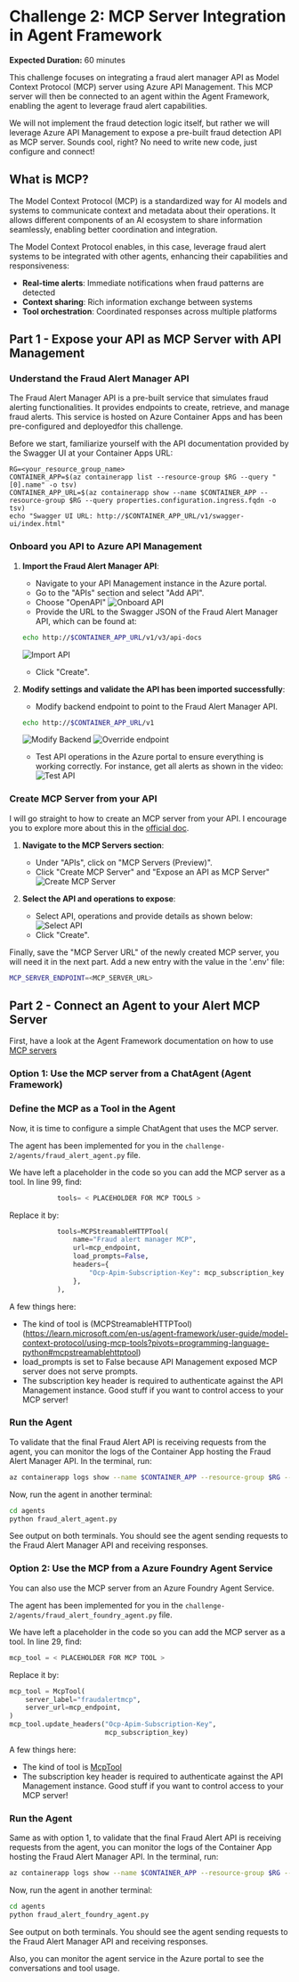 # Challenge 2: MCP Server Integration in Agent Framework

**Expected Duration:** 60 minutes

This challenge focuses on integrating a fraud alert manager API as  Model Context Protocol (MCP) server using Azure API Management. This MCP server will then be connected to an agent within the Agent Framework, enabling the agent to leverage fraud alert capabilities.

We will not implement the fraud detection logic itself, but rather we will leverage Azure API Management to expose a pre-built fraud detection API as MCP server. Sounds cool, right? No need to write new code, just configure and connect!

## What is MCP?

The Model Context Protocol (MCP) is a standardized way for AI models and systems to communicate context and metadata about their operations. It allows different components of an AI ecosystem to share information seamlessly, enabling better coordination and integration.

The Model Context Protocol enables, in this case, leverage fraud alert systems to be integrated with other agents, enhancing their capabilities and responsiveness:

- **Real-time alerts**: Immediate notifications when fraud patterns are detected
- **Context sharing**: Rich information exchange between systems
- **Tool orchestration**: Coordinated responses across multiple platforms


## Part 1 - Expose your API as MCP Server with API Management

### Understand the Fraud Alert Manager API

The Fraud Alert Manager API is a pre-built service that simulates fraud alerting functionalities. It provides endpoints to create, retrieve, and manage fraud alerts. This service is hosted on Azure Container Apps and has been pre-configured and deployedfor this challenge.

Before we start, familiarize yourself with the API documentation provided by the Swagger UI at your Container Apps URL:

```
RG=<your_resource_group_name>
CONTAINER_APP=$(az containerapp list --resource-group $RG --query "[0].name" -o tsv)
CONTAINER_APP_URL=$(az containerapp show --name $CONTAINER_APP --resource-group $RG --query properties.configuration.ingress.fqdn -o tsv)
echo "Swagger UI URL: http://$CONTAINER_APP_URL/v1/swagger-ui/index.html"
```

### Onboard you API to Azure API Management

1. **Import the Fraud Alert Manager API**:
   - Navigate to your API Management instance in the Azure portal.
   - Go to the "APIs" section and select "Add API".
   - Choose "OpenAPI"
   ![Onboard API](images/1_onboardapi.png)
   - Provide the URL to the Swagger JSON of the Fraud Alert Manager API, which can be found at:
   ```bash
   echo http://$CONTAINER_APP_URL/v1/v3/api-docs
   ```
   ![Import API](images/2_createapi.png)
   - Click "Create".

2. **Modify settings and validate the API has been imported successfully**:
   - Modify backend endpoint to point to the Fraud Alert Manager API.
   ```bash
   echo http://$CONTAINER_APP_URL/v1
   ```
   ![Modify Backend](images/3_modifybackend.png)
   ![Override endpoint](images/4_overridebackend.png)
   - Test API operations in the Azure portal to ensure everything is working correctly. For instance, get all alerts as shown in the video:
   ![Test API](images/5_testapi.gif)

### Create MCP Server from your API

I will go straight to how to create an MCP server from your API. I encourage you to explore more about this in the [official doc](https://learn.microsoft.com/en-us/azure/api-management/export-rest-mcp-server).

1. **Navigate to the MCP Servers section**:
   - Under "APIs", click on "MCP Servers (Preview)".
   - Click "Create MCP Server" and "Expose an API as MCP Server"
   ![Create MCP Server](images/6_mcpfromapi.png)

2. **Select the API and operations to expose**:
   - Select API, operations and provide details as shown below:
    ![Select API](images/7_createmcp.png)
   - Click "Create".

Finally, save the "MCP Server URL" of the newly created MCP server, you will need it in the next part. Add a new entry with the value in the '.env' file:
```bash
MCP_SERVER_ENDPOINT=<MCP_SERVER_URL>
```

## Part 2 - Connect an Agent to your Alert MCP Server

First, have a look at the Agent Framework documentation on how to use [MCP servers](https://learn.microsoft.com/en-us/agent-framework/user-guide/model-context-protocol/using-mcp-tools?pivots=programming-language-python)

### Option 1: Use the MCP server from a ChatAgent (Agent Framework)

### Define the MCP as a Tool in the Agent

Now, it is time to configure a simple ChatAgent that uses the MCP server. 

The agent has been implemented for you in the `challenge-2/agents/fraud_alert_agent.py` file.

We have left a placeholder in the code so you can add the MCP server as a tool. In line 99, find:

```python
            tools= < PLACEHOLDER FOR MCP TOOLS >
```

Replace it by:

```python
            tools=MCPStreamableHTTPTool(
                name="Fraud alert manager MCP",
                url=mcp_endpoint,
                load_prompts=False,
                headers={
                    "Ocp-Apim-Subscription-Key": mcp_subscription_key
                },
            ),
```

A few things here: 
- The kind of tool is (MCPStreamableHTTPTool)(https://learn.microsoft.com/en-us/agent-framework/user-guide/model-context-protocol/using-mcp-tools?pivots=programming-language-python#mcpstreamablehttptool)
- load_prompts is set to False because API Management exposed MCP server does not serve prompts.
- The subscription key header is required to authenticate against the API Management instance. Good stuff if you want to control access to your MCP server!

### Run the Agent

To validate that the final Fraud Alert API is receiving requests from the agent, you can monitor the logs of the Container App hosting the Fraud Alert Manager API. In the terminal, run:

```bash
az containerapp logs show --name $CONTAINER_APP --resource-group $RG --follow
```

Now, run the agent in another terminal:

```bash
cd agents
python fraud_alert_agent.py
```

See output on both terminals. You should see the agent sending requests to the Fraud Alert Manager API and receiving responses.

### Option 2: Use the MCP from a Azure Foundry Agent Service

You can also use the MCP server from an Azure Foundry Agent Service.

The agent has been implemented for you in the `challenge-2/agents/fraud_alert_foundry_agent.py` file.

We have left a placeholder in the code so you can add the MCP server as a tool. In line 29, find:

```python
mcp_tool = < PLACEHOLDER FOR MCP TOOL >
```

Replace it by:

```python
mcp_tool = McpTool(
    server_label="fraudalertmcp", 
    server_url=mcp_endpoint,
)
mcp_tool.update_headers("Ocp-Apim-Subscription-Key",
                        mcp_subscription_key)
```

A few things here:
- The kind of tool is [McpTool](https://learn.microsoft.com/en-us/azure/ai-foundry/agents/how-to/tools/model-context-protocol-samples?pivots=python#create-an-agent-with-the-mcp-tool)
- The subscription key header is required to authenticate against the API Management instance. Good stuff if you want to control access to your MCP server!

### Run the Agent 

Same as with option 1, to validate that the final Fraud Alert API is receiving requests from the agent, you can monitor the logs of the Container App hosting the Fraud Alert Manager API. In the terminal, run:

```bash
az containerapp logs show --name $CONTAINER_APP --resource-group $RG --follow
```

Now, run the agent in another terminal:

```bash
cd agents
python fraud_alert_foundry_agent.py
```

See output on both terminals. You should see the agent sending requests to the Fraud Alert Manager API and receiving responses.

Also, you can monitor the agent service in the Azure portal to see the conversations and tool usage.

